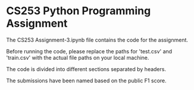 # CS253 Python Programming Assignment

The CS253 Assignment-3.ipynb file contains the code for the assignment.

Before running the code, please replace the paths for 'test.csv' and 'train.csv' with the actual file paths on your local machine.

The code is divided into different sections separated by headers.

The submissions have been named based on the public F1 score.
